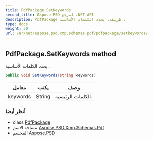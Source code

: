```yaml
---
title: PdfPackage.SetKeywords
second_title: Aspose.PSD لمرجع .NET API
description: PdfPackage طريقة. يحدد الكلمات الأساسية .
type: docs
weight: 30
url: /ar/net/aspose.psd.xmp.schemas.pdf/pdfpackage/setkeywords/
---
```

## PdfPackage.SetKeywords method

يحدد الكلمات الأساسية .

```csharp
public void SetKeywords(string keywords)
```

| معامل | يكتب | وصف |
| --- | --- | --- |
| keywords | String | الكلمات الرئيسية. |

### أنظر أيضا

* class [PdfPackage](../)
* مساحة الاسم [Aspose.PSD.Xmp.Schemas.Pdf](../../pdfpackage/)
* المجسم [Aspose.PSD](../../../)


